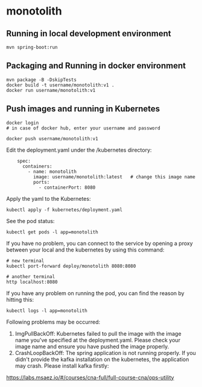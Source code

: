 # monotolith

## Running in local development environment

```
mvn spring-boot:run
```

## Packaging and Running in docker environment

```
mvn package -B -DskipTests
docker build -t username/monotolith:v1 .
docker run username/monotolith:v1
```

## Push images and running in Kubernetes

```
docker login 
# in case of docker hub, enter your username and password

docker push username/monotolith:v1
```

Edit the deployment.yaml under the /kubernetes directory:
```
    spec:
      containers:
        - name: monotolith
          image: username/monotolith:latest   # change this image name
          ports:
            - containerPort: 8080

```

Apply the yaml to the Kubernetes:
```
kubectl apply -f kubernetes/deployment.yaml
```

See the pod status:
```
kubectl get pods -l app=monotolith
```

If you have no problem, you can connect to the service by opening a proxy between your local and the kubernetes by using this command:
```
# new terminal
kubectl port-forward deploy/monotolith 8080:8080

# another terminal
http localhost:8080
```

If you have any problem on running the pod, you can find the reason by hitting this:
```
kubectl logs -l app=monotolith
```

Following problems may be occurred:

1. ImgPullBackOff:  Kubernetes failed to pull the image with the image name you've specified at the deployment.yaml. Please check your image name and ensure you have pushed the image properly.
1. CrashLoopBackOff: The spring application is not running properly. If you didn't provide the kafka installation on the kubernetes, the application may crash. Please install kafka firstly:

https://labs.msaez.io/#/courses/cna-full/full-course-cna/ops-utility

